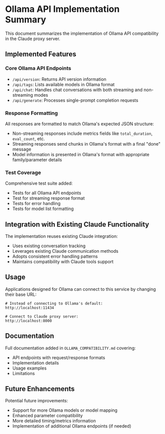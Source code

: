 # Ollama API Implementation Summary

This document summarizes the implementation of Ollama API compatibility in the Claude proxy server.

## Implemented Features

### Core Ollama API Endpoints

- `/api/version`: Returns API version information
- `/api/tags`: Lists available models in Ollama format
- `/api/chat`: Handles chat conversations with both streaming and non-streaming modes
- `/api/generate`: Processes single-prompt completion requests

### Response Formatting

All responses are formatted to match Ollama's expected JSON structure:

- Non-streaming responses include metrics fields like `total_duration`, `eval_count`, etc.
- Streaming responses send chunks in Ollama's format with a final "done" message
- Model information is presented in Ollama's format with appropriate family/parameter details

### Test Coverage

Comprehensive test suite added:
- Tests for all Ollama API endpoints
- Test for streaming response format
- Tests for error handling
- Tests for model list formatting

## Integration with Existing Claude Functionality

The implementation reuses existing Claude integration:
- Uses existing conversation tracking
- Leverages existing Claude communication methods 
- Adopts consistent error handling patterns
- Maintains compatibility with Claude tools support

## Usage

Applications designed for Ollama can connect to this service by changing their base URL:

```
# Instead of connecting to Ollama's default:
http://localhost:11434

# Connect to Claude proxy server:
http://localhost:8000
```

## Documentation

Full documentation added in `OLLAMA_COMPATIBILITY.md` covering:
- API endpoints with request/response formats
- Implementation details
- Usage examples
- Limitations

## Future Enhancements

Potential future improvements:
- Support for more Ollama models or model mapping
- Enhanced parameter compatibility
- More detailed timing/metrics information
- Implementation of additional Ollama endpoints (if needed)